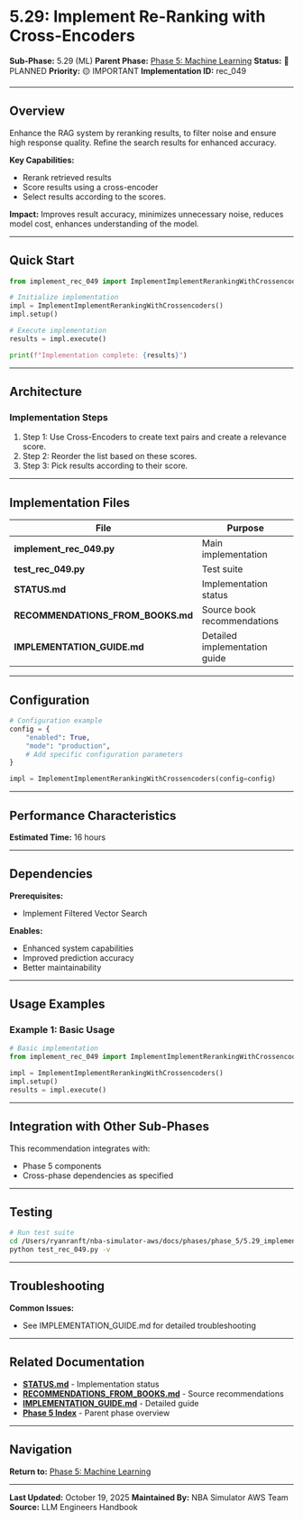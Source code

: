# 5.29: Implement Re-Ranking with Cross-Encoders

**Sub-Phase:** 5.29 (ML)
**Parent Phase:** [Phase 5: Machine Learning](../PHASE_5_INDEX.md)
**Status:** 🔵 PLANNED
**Priority:** 🟡 IMPORTANT
**Implementation ID:** rec_049

---

## Overview

Enhance the RAG system by reranking results, to filter noise and ensure high response quality. Refine the search results for enhanced accuracy.

**Key Capabilities:**
- Rerank retrieved results
- Score results using a cross-encoder
- Select results according to the scores.

**Impact:**
Improves result accuracy, minimizes unnecessary noise, reduces model cost, enhances understanding of the model.

---

## Quick Start

```python
from implement_rec_049 import ImplementImplementRerankingWithCrossencoders

# Initialize implementation
impl = ImplementImplementRerankingWithCrossencoders()
impl.setup()

# Execute implementation
results = impl.execute()

print(f"Implementation complete: {results}")
```

---

## Architecture

### Implementation Steps

1. Step 1: Use Cross-Encoders to create text pairs and create a relevance score.
2. Step 2: Reorder the list based on these scores.
3. Step 3: Pick results according to their score.

---

## Implementation Files

| File | Purpose |
|------|---------|
| **implement_rec_049.py** | Main implementation |
| **test_rec_049.py** | Test suite |
| **STATUS.md** | Implementation status |
| **RECOMMENDATIONS_FROM_BOOKS.md** | Source book recommendations |
| **IMPLEMENTATION_GUIDE.md** | Detailed implementation guide |

---

## Configuration

```python
# Configuration example
config = {
    "enabled": True,
    "mode": "production",
    # Add specific configuration parameters
}

impl = ImplementImplementRerankingWithCrossencoders(config=config)
```

---

## Performance Characteristics

**Estimated Time:** 16 hours

---

## Dependencies

**Prerequisites:**
- Implement Filtered Vector Search

**Enables:**
- Enhanced system capabilities
- Improved prediction accuracy
- Better maintainability

---

## Usage Examples

### Example 1: Basic Usage

```python
# Basic implementation
from implement_rec_049 import ImplementImplementRerankingWithCrossencoders

impl = ImplementImplementRerankingWithCrossencoders()
impl.setup()
results = impl.execute()
```

---

## Integration with Other Sub-Phases

This recommendation integrates with:
- Phase 5 components
- Cross-phase dependencies as specified

---

## Testing

```bash
# Run test suite
cd /Users/ryanranft/nba-simulator-aws/docs/phases/phase_5/5.29_implement_re-ranking_with_cross-encoders
python test_rec_049.py -v
```

---

## Troubleshooting

**Common Issues:**
- See IMPLEMENTATION_GUIDE.md for detailed troubleshooting

---

## Related Documentation

- **[STATUS.md](STATUS.md)** - Implementation status
- **[RECOMMENDATIONS_FROM_BOOKS.md](RECOMMENDATIONS_FROM_BOOKS.md)** - Source recommendations
- **[IMPLEMENTATION_GUIDE.md](IMPLEMENTATION_GUIDE.md)** - Detailed guide
- **[Phase 5 Index](../PHASE_5_INDEX.md)** - Parent phase overview

---

## Navigation

**Return to:** [Phase 5: Machine Learning](../PHASE_5_INDEX.md)

---

**Last Updated:** October 19, 2025
**Maintained By:** NBA Simulator AWS Team
**Source:** LLM Engineers Handbook
